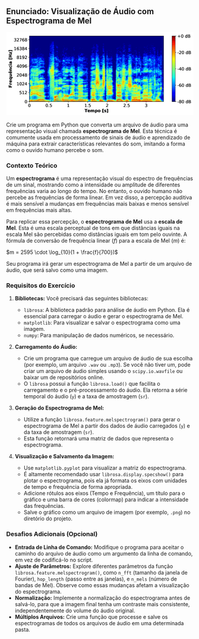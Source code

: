 ## Enunciado: Visualização de Áudio com Espectrograma de Mel

![dispositivo](mel.png)

Crie um programa em Python que converta um arquivo de áudio para uma representação visual chamada **espectrograma de Mel**. Esta técnica é comumente usada em processamento de sinais de áudio e aprendizado de máquina para extrair características relevantes do som, imitando a forma como o ouvido humano percebe o som.

### Contexto Teórico

Um **espectrograma** é uma representação visual do espectro de frequências de um sinal, mostrando como a intensidade ou amplitude de diferentes frequências varia ao longo do tempo. No entanto, o ouvido humano não percebe as frequências de forma linear. Em vez disso, a percepção auditiva é mais sensível a mudanças em frequências mais baixas e menos sensível em frequências mais altas.

Para replicar essa percepção, o **espectrograma de Mel** usa a **escala de Mel**. Esta é uma escala perceptual de tons em que distâncias iguais na escala Mel são percebidas como distâncias iguais em tom pelo ouvinte. A fórmula de conversão de frequência linear ($f$) para a escala de Mel ($m$) é:

$m = 2595 \cdot \log_{10}(1 + \frac{f}{700})$

Seu programa irá gerar um espectrograma de Mel a partir de um arquivo de áudio, que será salvo como uma imagem.

### Requisitos do Exercício

1.  **Bibliotecas:** Você precisará das seguintes bibliotecas:
    * `librosa`: A biblioteca padrão para análise de áudio em Python. Ela é essencial para carregar o áudio e gerar o espectrograma de Mel.
    * `matplotlib`: Para visualizar e salvar o espectrograma como uma imagem.
    * `numpy`: Para manipulação de dados numéricos, se necessário.

2.  **Carregamento do Áudio:**
    * Crie um programa que carregue um arquivo de áudio de sua escolha (por exemplo, um arquivo `.wav` ou `.mp3`). Se você não tiver um, pode criar um arquivo de áudio simples usando o `scipy.io.wavfile` ou baixar um de repositórios online.
    * O `librosa` possui a função `librosa.load()` que facilita o carregamento e o pré-processamento do áudio. Ela retorna a série temporal do áudio (`y`) e a taxa de amostragem (`sr`).

3.  **Geração do Espectrograma de Mel:**
    * Utilize a função `librosa.feature.melspectrogram()` para gerar o espectrograma de Mel a partir dos dados de áudio carregados (`y`) e da taxa de amostragem (`sr`).
    * Esta função retornará uma matriz de dados que representa o espectrograma.

4.  **Visualização e Salvamento da Imagem:**
    * Use `matplotlib.pyplot` para visualizar a matriz do espectrograma.
    * É altamente recomendado usar `librosa.display.specshow()` para plotar o espectrograma, pois ela já formata os eixos com unidades de tempo e frequência de forma apropriada.
    * Adicione rótulos aos eixos (Tempo e Frequência), um título para o gráfico e uma barra de cores (colormap) para indicar a intensidade das frequências.
    * Salve o gráfico como um arquivo de imagem (por exemplo, `.png`) no diretório do projeto.

### Desafios Adicionais (Opcional)

* **Entrada de Linha de Comando:** Modifique o programa para aceitar o caminho do arquivo de áudio como um argumento da linha de comando, em vez de codificá-lo no script.
* **Ajuste de Parâmetros:** Explore diferentes parâmetros da função `librosa.feature.melspectrogram()`, como `n_fft` (tamanho da janela de Fourier), `hop_length` (passo entre as janelas), e `n_mels` (número de bandas de Mel). Observe como essas mudanças afetam a visualização do espectrograma.
* **Normalização:** Implemente a normalização do espectrograma antes de salvá-lo, para que a imagem final tenha um contraste mais consistente, independentemente do volume do áudio original.
* **Múltiplos Arquivos:** Crie uma função que processe e salve os espectrogramas de todos os arquivos de áudio em uma determinada pasta.